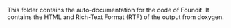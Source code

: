 This folder contains the auto-documentation for the code of Foundit. It contains the HTML and Rich-Text Format (RTF) of the output from doxygen.
